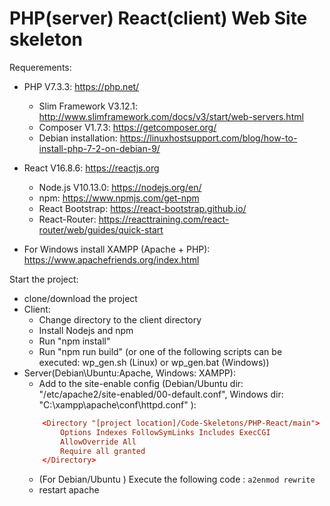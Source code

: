 # PHP(server) React(client) Web Site skeleton

Requerements:
* PHP V7.3.3: https://php.net/
     * Slim Framework V3.12.1: http://www.slimframework.com/docs/v3/start/web-servers.html
     * Composer V1.7.3: https://getcomposer.org/
     * Debian installation: https://linuxhostsupport.com/blog/how-to-install-php-7-2-on-debian-9/
     
* React V16.8.6: https://reactjs.org
     * Node.js V10.13.0: https://nodejs.org/en/ 
     * npm: https://www.npmjs.com/get-npm
     * React Bootstrap: https://react-bootstrap.github.io/
     * React-Router: https://reacttraining.com/react-router/web/guides/quick-start 
* For Windows install XAMPP (Apache + PHP): https://www.apachefriends.org/index.html 	

Start the project:
* clone/download the project
* Client:
	* Change directory to the client directory
	* Install Nodejs and npm	
	* Run "npm install"
	* Run "npm run build" (or one of the following scripts can be executed: wp_gen.sh (Linux) or wp_gen.bat (Windows))
* Server(Debian\Ubuntu:Apache, Windows: XAMPP):		
	* Add to the site-enable config (Debian/Ubuntu dir: "/etc/apache2/site-enabled/00-default.conf", Windows dir: ‪"C:\xampp\apache\conf\httpd.conf" ):	
    ```conf
	    <Directory "[project location]/Code-Skeletons/PHP-React/main">
		    Options Indexes FollowSymLinks Includes ExecCGI
		    AllowOverride All
		    Require all granted
	    </Directory>
	```
	* (For Debian/Ubuntu ) Execute the following code : ``a2enmod rewrite``
 	* restart apache
